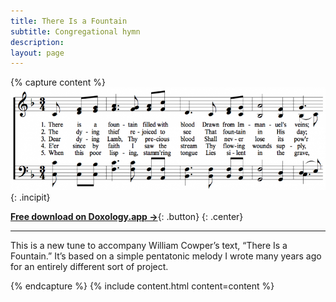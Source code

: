 ```yaml
---
title: There Is a Fountain
subtitle: Congregational hymn
description: 
layout: page
---
```


{% capture content %}
![Incipit](/assets/images/incipit-there-is-a-fountain.png){: .incipit}

[**Free download on Doxology.app &rarr;**](https://doxology.app/song/there-is-a-fountain-zwve4lq7/){: .button}
{: .center}

* * *

This is a new tune to accompany William Cowper’s text, “There Is a Fountain.” It’s based on a simple pentatonic melody I wrote many years ago for an entirely different sort of project. 

{% endcapture %}
{% include content.html content=content %}
